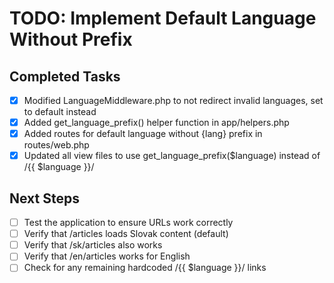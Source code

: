 # TODO: Implement Default Language Without Prefix

## Completed Tasks
- [x] Modified LanguageMiddleware.php to not redirect invalid languages, set to default instead
- [x] Added get_language_prefix() helper function in app/helpers.php
- [x] Added routes for default language without {lang} prefix in routes/web.php
- [x] Updated all view files to use get_language_prefix($language) instead of /{{ $language }}/

## Next Steps
- [ ] Test the application to ensure URLs work correctly
- [ ] Verify that /articles loads Slovak content (default)
- [ ] Verify that /sk/articles also works
- [ ] Verify that /en/articles works for English
- [ ] Check for any remaining hardcoded /{{ $language }}/ links
